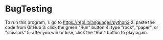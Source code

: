 # BugTesting

To run this program, 
1: go to https://repl.it/languages/python3
2: paste the code from GitHub
3: click the green "Run" button
4: type "rock", "paper", or "scissors"
5: after you win or lose, click the "Run" button to play again.
